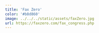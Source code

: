 ```yaml
---
title: 'Fax Zero'
color: '#b8d860'
image: ../../../static/assets/faxZero.jpg
url: https://faxzero.com/fax_congress.php
---
```

